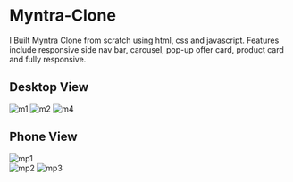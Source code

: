 # Myntra-Clone
I Built Myntra Clone from scratch using html, css and javascript. Features include responsive side nav bar, carousel, pop-up offer card, product card and fully responsive. 

## Desktop View

![m1](https://github.com/Shubham7906/Myntra-Clone/assets/76210714/c1adabc5-2144-4b64-ba55-76fbf1d4cab8)
![m2](https://github.com/Shubham7906/Myntra-Clone/assets/76210714/12525ef4-8a31-4dc5-8ab1-f47efd126ae6)
![m4](https://github.com/Shubham7906/Myntra-Clone/assets/76210714/f7ad4514-08b7-437f-99f5-c69f155da45c)

## Phone View

![mp1](https://github.com/Shubham7906/Myntra-Clone/assets/76210714/2481374b-1d7c-4257-a50b-4a8da1c64e10)
<br>
![mp2](https://github.com/Shubham7906/Myntra-Clone/assets/76210714/ec11ad6b-efa9-4235-990e-6c1930403244)
![mp3](https://github.com/Shubham7906/Myntra-Clone/assets/76210714/bdad2a50-cfdb-4486-aa2d-b9419ad83724)

